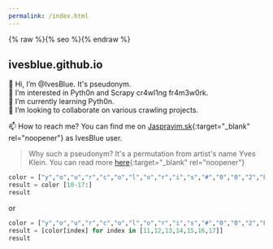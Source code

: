 ```yaml
---
permalink: /index.html
---
```


{% raw %}{% seo %}{% endraw %}

## ivesblue.github.io


👋 Hi, I’m @IvesBlue. It's pseudonym.<br>
👀 I’m interested in Pyth0n and Scrapy cr4wl1ng fr4m3w0rk.<br>
🌱 I’m currently learning Pyth0n.<br>
💞️ I’m looking to collaborate on various crawling projects.<br>

📫 How to reach me? You can find me on [Jaspravim.sk](https://www.jaspravim.sk/profil/ivesblue){:target="_blank" rel="noopener"} as IvesBlue user.<br>

>Why such a pseudonym? It's a permutation from artist's name Yves Klein. You can read more [here](https://en.wikipedia.org/wiki/International_Klein_Blue){:target="_blank" rel="noopener"}

```python
color = ["y","o","u","r","c","o","l","o","r","i","s","#","0","0","2","F","A","7"]
result = color [10-17:]
result
```

or

```python
color = ["y","o","u","r","c","o","l","o","r","i","s","#","0","0","2","F","A","7"]
result = [color[index] for index in [11,12,13,14,15,16,17]]
result
```
